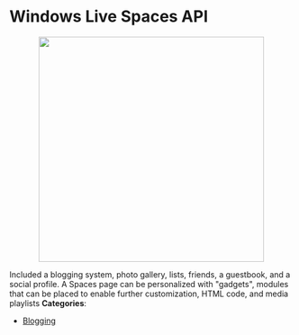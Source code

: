 # Windows Live Spaces API

<p align="center">
    <img width="400" src="https://raw.githubusercontent.com/awesome-apis/awesome-apis/apis/windows-live-spaces-api/logo_256x256.png" />
</p>


Included a blogging system, photo gallery, lists, friends, a guestbook, and a social profile.  A Spaces page can be personalized with "gadgets", modules that can be placed to enable further customization, HTML code, and media playlists
**Categories**:

- [Blogging](https://github/awesome-apis/awesome-apis#blogging)



